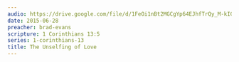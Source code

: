 ```yaml
---
audio: https://drive.google.com/file/d/1FeOi1nBt2MGCgYp64EJhfTrQy_M-kIGQ/view
date: 2015-06-28
preacher: brad-evans
scripture: 1 Corinthians 13:5
series: 1-corinthians-13
title: The Unselfing of Love
---
```

